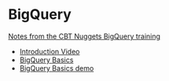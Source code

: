 # BigQuery

[Notes from the CBT Nuggets BigQuery training](https://www.cbtnuggets.com/it-training/google-bigquery-qualified-developer/2?autostart=1
)

- [Introduction Video](introduction.md)
- [BigQuery Basics](bq_basics.md)
- [BigQuery Basics demo](bq_basics_demo.md)

